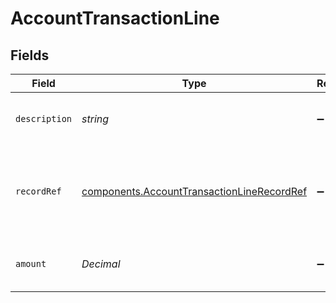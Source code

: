 # AccountTransactionLine


## Fields

| Field                                                                                                    | Type                                                                                                     | Required                                                                                                 | Description                                                                                              |
| -------------------------------------------------------------------------------------------------------- | -------------------------------------------------------------------------------------------------------- | -------------------------------------------------------------------------------------------------------- | -------------------------------------------------------------------------------------------------------- |
| `description`                                                                                            | *string*                                                                                                 | :heavy_minus_sign:                                                                                       | Description of the account transaction.                                                                  |
| `recordRef`                                                                                              | [components.AccountTransactionLineRecordRef](../../models/components/accounttransactionlinerecordref.md) | :heavy_minus_sign:                                                                                       | Links an account transaction line to the underlying record that created it.                              |
| `amount`                                                                                                 | *Decimal*                                                                                                | :heavy_minus_sign:                                                                                       | Amount in the bill payment currency.                                                                     |